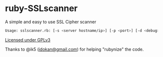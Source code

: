 ruby-SSLscanner
===============

A simple and easy to use SSL Cipher scanner


```bash
Usage: sslscanner.rb: [-s <server hostname/ip>] [-p <port>] [-d <debug>] [-c <certificate information>]
```

[Licensed under GPLv3](license.txt)

Thanks to @ik5 (idokan@gmail.com) for helping "rubynize" the code.

